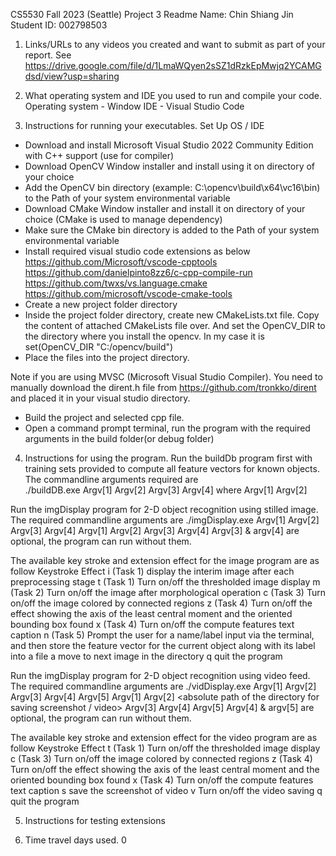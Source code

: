 CS5530 Fall 2023 (Seattle) Project 3 Readme
Name: Chin Shiang Jin
Student ID: 002798503

1. Links/URLs to any videos you created and want to submit as part of your report.
See https://drive.google.com/file/d/1LmaWQyen2sSZ1dRzkEpMwjq2YCAMGdsd/view?usp=sharing

2. What operating system and IDE you used to run and compile your code.
Operating system - Window
IDE - Visual Studio Code

3. Instructions for running your executables.
Set Up OS / IDE
- Download and install Microsoft Visual Studio 2022 Community Edition with C++ support (use for compiler)
- Download OpenCV Window installer and install using it on directory of your choice
- Add the OpenCV bin directory (example: C:\opencv\build\x64\vc16\bin) to the Path of your system environmental variable
- Download CMake Window installer and install it on directory of your choice (CMake is used to manage dependency)
- Make sure the CMake bin directory is added to the Path of your system environmental variable
- Install required visual studio code extensions as below
https://github.com/Microsoft/vscode-cpptools
https://github.com/danielpinto8zz6/c-cpp-compile-run
https://github.com/twxs/vs.language.cmake
https://github.com/microsoft/vscode-cmake-tools
- Create a new project folder directory
- Inside the project folder directory, create new CMakeLists.txt file. Copy the content of attached CMakeLists file over. 
And set the OpenCV_DIR to the directory where you install the opencv. In my case it is set(OpenCV_DIR "C:/opencv/build")
- Place the files into the project directory. 

Note if you are using MVSC (Microsoft Visual Studio Compiler). 
You need to manually download the dirent.h file from https://github.com/tronkko/dirent
and placed it in your visual studio directory. 

- Build the project and selected cpp file. 
- Open a command prompt terminal, run the program with the required arguments in the build folder(or debug folder)


4. Instructions for using the program. 
Run the buildDb program first with training sets provided to compute all feature vectors for known objects. The commandline arguments required are  
./buildDB.exe Argv[1] Argv[2] Argv[3] Argv[4]
where
Argv[1] 	<absolute path to the image directory>
Argv[2]		<absolute path of the directory to store the csv file>

Run the imgDisplay program for 2-D object recognition using stilled image. The required commandline arguments are
./imgDisplay.exe	Argv[1] Argv[2] Argv[3] Argv[4] 
Argv[1] 	<absolute path to the target img directory>
Argv[2]		<absolute path of the directory storing the object DB csv>
Argv[3] 	<top N number of connected region to be identified>
Argv[4] 	<k-value for K-Nearest Neighbor matching>
Argv[3] & argv[4] are optional, the program can run without them. 

The available key stroke and extension effect for the image program are as follow
Keystroke 	Effect
i			(Task 1) display the interim image after each preprocessing stage
t 			(Task 1) Turn on/off the thresholded image display
m 			(Task 2) Turn on/off the image after morphological operation
c 			(Task 3) Turn on/off the image colored by connected regions
z			(Task 4) Turn on/off the effect showing the axis of the least central moment and the oriented bounding box found
x 			(Task 4) Turn on/off the compute features text caption
n 			(Task 5) Prompt the user for a name/label input via the terminal, and then store the 
			feature vector for the current object along with its label into a file
a  			move to next image in the directory
q			quit the program

Run the imgDisplay program for 2-D object recognition using video feed. The required commandline arguments are
./vidDisplay.exe	Argv[1] Argv[2] Argv[3] Argv[4] Argv[5]
Argv[1] 	<camera idx of video feed>
Argv[2]		<absolute path of the directory for saving screenshot / video>
Argv[3]		<absolute path of the directory storing the object DB csv>
Argv[4] 	<top N number of connected region to be identified>
Argv[5] 	<k-value for K-Nearest Neighbor matching>
Argv[4] & argv[5] are optional, the program can run without them. 

The available key stroke and extension effect for the video program are as follow
Keystroke 	Effect
t 			(Task 1) Turn on/off the thresholded image display
c 			(Task 3) Turn on/off the image colored by connected regions
z			(Task 4) Turn on/off the effect showing the axis of the least central moment and the oriented bounding box found
x 			(Task 4) Turn on/off the compute features text caption
s			save the screenshot of video
v			Turn on/off the video saving
q			quit the program

5. Instructions for testing extensions 






5. Time travel days used. 
0 